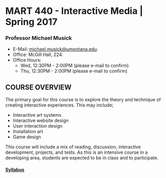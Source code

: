 # MART 440 - Interactive Media |  Spring 2017

### Professor Michael Musick

- E-Mail: [michael.musick@umontana.edu](mailto:michael.musick@umontana.edu).
- Office: McGill Hall, 224.
- Office Hours:
    - Wed, 12:30PM - 2:00PM (please e-mail to confirm)
    - Thu, 12:30PM - 2:00PM (please e-mail to confirm)



## COURSE OVERVIEW
The primary goal for this course is to explore the theory and technique of creating interactive experiences. This may include;
- Interactive art systems
- Interactive website design
- User interaction design
- Installation art
- Game design

This course will include a mix of reading, discussion, interactive development, projects, and tests. As this is an intensive course in a developing area, students are expected to be in class and to participate.

#### [Syllabus](https://github.com/Montana-Media-Arts/440-Interactive-Media/tree/master/_syllabus)


<!-- 
# Weekly Breakdown
Please check into the appropriate sub-directory for information about the current week, as well as assignments.

 -->
